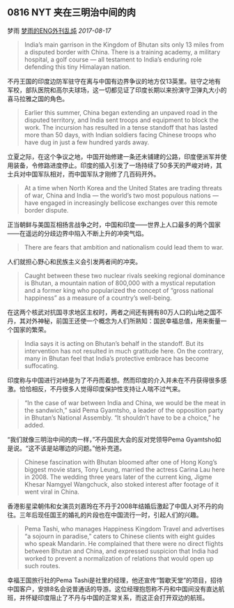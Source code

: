 ## 0816 NYT 夹在三明治中间的肉

梦雨 [梦雨的ENG外刊乱炖](javascript:void(0);) *2017-08-17*

>  India’s main garrison in the Kingdom of Bhutan sits only 13 miles from a disputed border with China. There is a training academy, a military hospital, a golf course — all testament to India’s enduring role defending this tiny Himalayan nation.

不丹王国的印度边防军驻守在离与中国有边界争议的地方仅13英里。驻守之地有军校，部队医院和高尔夫球场，这一切都见证了印度长期以来扮演守卫弹丸大小的喜马拉雅之国的角色。

> Earlier this summer, China began extending an unpaved road in the disputed territory, and India sent troops and equipment to block the work. The incursion has resulted in a tense standoff that has lasted more than 50 days, with Indian soldiers facing Chinese troops who have dug in just a few hundred yards away.

立夏之际，在这个争议之地，中国开始修建一条还未铺建的公路，印度便派军并使用装备，令修路进度停止。印度的插入引发了一场持续了50多天的严峻对峙，其士兵对中国军队相对，而中国军队才刚修了几百码开外。

> At a time when North Korea and the United States are trading threats of war, China and India — the world’s two most populous nations — have engaged in increasingly bellicose exchanges over this remote border dispute.

正当朝鲜与美国互相扬言战争之时，中国和印度——世界上人口最多的两个国家——在遥远的分歧边界中陷入不断上升的冲突气焰。

> There are fears that ambition and nationalism could lead them to war.

人们就担心野心和民族主义会引发两者间的冲突。

> Caught between these two nuclear rivals seeking regional dominance is Bhutan, a mountain nation of 800,000 with a mystical reputation and a former king who popularized the concept of “gross national happiness” as a measure of a country’s well-being.

在这两个核武对抗国寻求地区主权时，两者之间还有拥有80万人口的山地之国不丹，其对外神秘，前国王还使一个概念为人们所熟知：国民幸福总值，用来衡量一个国家的繁荣。

> India says it is acting on Bhutan’s behalf in the standoff. But its intervention has not resulted in much gratitude here. On the contrary, many in Bhutan feel that India’s protective embrace has become suffocating.

印度称与中国进行对峙是为了不丹而着想。然而印度的介入并未在不丹获得很多感激。恰恰相反，不丹很多人觉得印度保护性支持让人喘不过气来。

> “In the case of war between India and China, we would be the meat in the sandwich,” said Pema Gyamtsho, a leader of the opposition party in Bhutan’s National Assembly. “It shouldn’t have to be a choice,” he added.

“我们就像三明治中间的肉一样，”不丹国民大会的反对党领导Pema Gyamtsho如是说。“这不该是站哪边的问题。”他补充道。

> Chinese fascination with Bhutan bloomed after one of Hong Kong’s biggest movie stars, Tony Leung, married the actress Carina Lau here in 2008. The wedding three years later of the current king, Jigme Khesar Namgyel Wangchuck, also stoked interest after footage of it went viral in China.

香港影星梁朝伟和女演员刘嘉玲在不丹于2008年结婚后激起了中国人对不丹的向往。三年后现任国王的婚礼的片段也在中国流行一时，引起人们的兴趣。

> Pema Tashi, who manages Happiness Kingdom Travel and advertises “a sojourn in paradise,” caters to Chinese clients with eight guides who speak Mandarin. He complained that there were no direct flights between Bhutan and China, and expressed suspicion that India had worked to prevent a normalization of relations that would open up such routes.

幸福王国旅行社的Pema Tashi是社里的经理，他还宣传“暂歇天堂”的项目，招待中国客户，安排8名会说普通话的导游。这位经理抱怨称不丹和中国间没有直达航班，并怀疑印度阻止了不丹与中国的正常关系，而这正会打开双边的航班。








